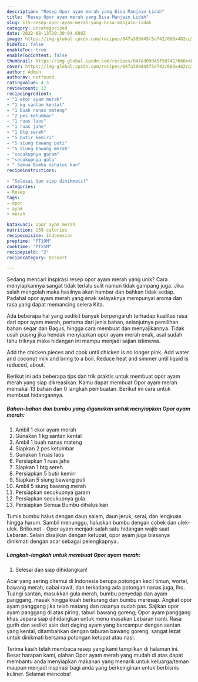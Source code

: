 ```yaml
---
description: "Resep Opor ayam merah yang Bisa Manjain Lidah"
title: "Resep Opor ayam merah yang Bisa Manjain Lidah"
slug: 115-resep-opor-ayam-merah-yang-bisa-manjain-lidah
category: Uncategorized
date: 2022-08-13T20:30:04.698Z
image: https://img-global.cpcdn.com/recipes/047a309d45f5d742/680x482cq70/opor-ayam-merah-foto-resep-utama.jpg
hideToc: false
enableToc: true
enableTocContent: false
thumbnail: https://img-global.cpcdn.com/recipes/047a309d45f5d742/680x482cq70/opor-ayam-merah-foto-resep-utama.jpg
cover: https://img-global.cpcdn.com/recipes/047a309d45f5d742/680x482cq70/opor-ayam-merah-foto-resep-utama.jpg
author: Admin
authorAv: notfound
ratingvalue: 4.5
reviewcount: 12
recipeingredient:
- "1 ekor ayam merah"
- "1 kg santan kental"
- "1 buah nanas mateng"
- "2 pes ketumbar"
- "1 ruas laos"
- "1 ruas jahe"
- "1 btg sereh"
- "5 butir kemiri"
- "5 siung bawang puti"
- "5 siung bawang merah"
- "secukupnya garam"
- "secukupnya gula"
- " Semua Bumbu dihalus kan"
recipeinstructions:

- "Selesai dan siap dinikmati!"
categories:
- Resep
tags:
- opor
- ayam
- merah

katakunci: opor ayam merah 
nutrition: 259 calories
recipecuisine: Indonesian
preptime: "PT19M"
cooktime: "PT55M"
recipeyield: "2"
recipecategory: Dessert

---
```





Sedang mencari inspirasi resep opor ayam merah yang unik? Cara menyiapkannya sangat tidak terlalu sulit namun tidak gampang juga. Jika salah mengolah maka hasilnya akan hambar dan bahkan tidak sedap. Padahal opor ayam merah yang enak selayaknya mempunyai aroma dan rasa yang dapat memancing selera Kita.





Ada beberapa hal yang sedikit banyak berpengaruh terhadap kualitas rasa dari opor ayam merah, pertama dari jenis bahan, selanjutnya pemilihan bahan segar dan Bagus, hingga cara membuat dan menyajikannya. Tidak usah pusing jika hendak menyiapkan opor ayam merah enak,      asal sudah tahu triknya maka hidangan ini mampu menjadi sajian istimewa.














Add the chicken pieces and cook until chicken is no longer pink. Add water and coconut milk and bring to a boil. Reduce heat and simmer until liquid is reduced, about.






Berikut ini ada beberapa tips dan trik praktis untuk membuat opor ayam merah yang siap dikreasikan. Kamu dapat membuat Opor ayam merah memakai 13 bahan dan 0 langkah pembuatan. Berikut ini cara untuk membuat hidangannya.

<!--inarticleads1-->

##### Bahan-bahan dan bumbu yang digunakan untuk menyiapkan Opor ayam merah:

1. Ambil 1 ekor ayam merah
1. Gunakan 1 kg santan kental
1. Ambil 1 buah nanas mateng
1. Siapkan 2 pes ketumbar
1. Gunakan 1 ruas laos
1. Persiapkan 1 ruas jahe
1. Siapkan 1 btg sereh
1. Persiapkan 5 butir kemiri
1. Siapkan 5 siung bawang puti
1. Ambil 5 siung bawang merah
1. Persiapkan secukupnya garam
1. Persiapkan secukupnya gula
1. Persiapkan  Semua Bumbu dihalus kan


Tumis bumbu halus dengan daun salam, daun jeruk, serai, dan lengkuas hingga harum. Sambil menunggu, haluskan bumbu dengan cobek dan ulek-ulek. Brilio.net - Opor ayam menjadi salah satu hidangan wajib saat Lebaran. Selain disajikan dengan ketupat, opor ayam juga biasanya dinikmati dengan acar sebagai pelengkapnya.. 

<!--inarticleads2-->

##### Langkah-langkah untuk membuat Opor ayam merah:


1. Selesai dan siap dihidangkan!

Acar yang sering ditemui di Indonesia berupa potongan kecil timun, wortel, bawang merah, cabai rawit, dan terkadang ada potongan nanas juga, lho. Tuangi santan, masukkan gula merah, bumbu penyedap dan ayam panggang, masak hingga kuah berkurang dan bumbu meresap. Angkat opor ayam panggang jika telah matang dan rasanya sudah pas. Sajikan opor ayam panggang di atas piring, taburi bawang goreng; Opor ayam panggang khas Jepara siap dihidangkan untuk menu masakan Lebaran nanti. Rasa gurih dan sedikit asin dari daging ayam yang bercampur dengan santan yang kental, ditambahkan dengan taburan bawang goreng, sangat lezat untuk dinikmati bersama potongan ketupat atau nasi. 

Terima kasih telah membaca resep yang kami tampilkan di halaman ini. Besar harapan kami, olahan Opor ayam merah yang mudah di atas dapat membantu anda menyiapkan makanan yang menarik untuk keluarga/teman maupun menjadi inspirasi bagi anda yang berkeinginan untuk berbisnis kuliner. Selamat mencoba!
